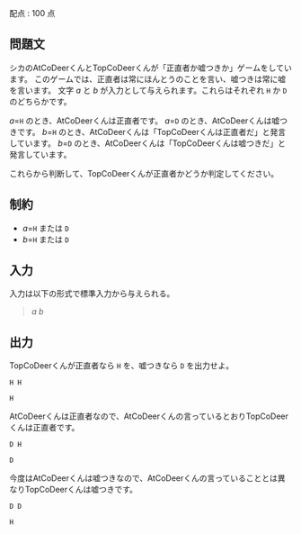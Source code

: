 配点 : $100$ 点

## 問題文

シカのAtCoDeerくんとTopCoDeerくんが「正直者か嘘つきか」ゲームをしています。
このゲームでは、正直者は常にほんとうのことを言い、嘘つきは常に嘘を言います。
文字 $a$ と $b$ が入力として与えられます。これらはそれぞれ `H` か `D` のどちらかです。

$a$=`H` のとき、AtCoDeerくんは正直者です。
$a$=`D` のとき、AtCoDeerくんは嘘つきです。
$b$=`H` のとき、AtCoDeerくんは「TopCoDeerくんは正直者だ」と発言しています。
$b$=`D` のとき、AtCoDeerくんは「TopCoDeerくんは嘘つきだ」と発言しています。

これらから判断して、TopCoDeerくんが正直者かどうか判定してください。

## 制約

- $a$=`H` または `D`
- $b$=`H` または `D`

## 入力

入力は以下の形式で標準入力から与えられる。

> $a$ $b$

## 出力

TopCoDeerくんが正直者なら `H` を、嘘つきなら `D` を出力せよ。

```input1
H H
```

```output1
H
```

AtCoDeerくんは正直者なので、AtCoDeerくんの言っているとおりTopCoDeerくんは正直者です。

```input2
D H
```

```output2
D
```

今度はAtCoDeerくんは嘘つきなので、AtCoDeerくんの言っていることとは異なりTopCoDeerくんは嘘つきです。

```input3
D D
```

```output3
H
```